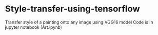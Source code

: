 # Style-transfer-using-tensorflow

Transfer style of a painting onto any image using VGG16 model
Code is in jupyter notebook (Art.ipynb)
